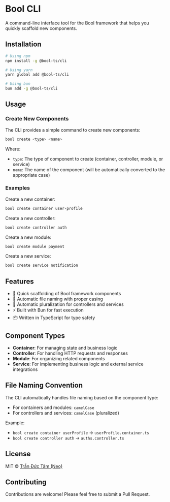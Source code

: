 # Bool CLI

A command-line interface tool for the Bool framework that helps you quickly scaffold new components.

## Installation

```bash
# Using npm
npm install -g @bool-ts/cli

# Using yarn
yarn global add @bool-ts/cli

# Using bun
bun add -g @bool-ts/cli
```

## Usage

### Create New Components

The CLI provides a simple command to create new components:

```bash
bool create <type> <name>
```

Where:

-   `type`: The type of component to create (container, controller, module, or service)
-   `name`: The name of the component (will be automatically converted to the appropriate case)

### Examples

Create a new container:

```bash
bool create container user-profile
```

Create a new controller:

```bash
bool create controller auth
```

Create a new module:

```bash
bool create module payment
```

Create a new service:

```bash
bool create service notification
```

## Features

-   🚀 Quick scaffolding of Bool framework components
-   📝 Automatic file naming with proper casing
-   🔄 Automatic pluralization for controllers and services
-   ⚡ Built with Bun for fast execution
-   📦 Written in TypeScript for type safety

## Component Types

-   **Container**: For managing state and business logic
-   **Controller**: For handling HTTP requests and responses
-   **Module**: For organizing related components
-   **Service**: For implementing business logic and external service integrations

## File Naming Convention

The CLI automatically handles file naming based on the component type:

-   For containers and modules: `camelCase`
-   For controllers and services: `camelCase` (pluralized)

Example:

-   `bool create container userProfile` → `userProfile.container.ts`
-   `bool create controller auth` → `auths.controller.ts`

## License

MIT © [Trần Đức Tâm (Neo)](https://github.com/tamneo)

## Contributing

Contributions are welcome! Please feel free to submit a Pull Request.
